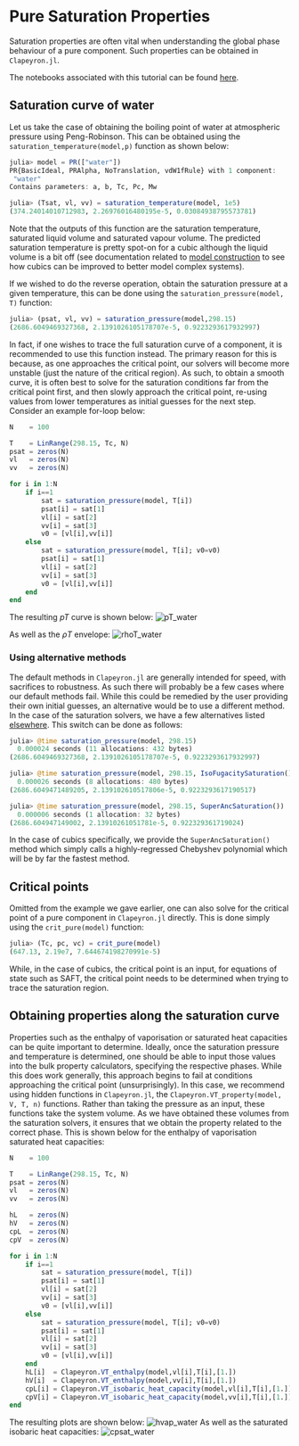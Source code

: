 # Pure Saturation Properties
Saturation properties are often vital when understanding the global phase behaviour of a pure component. Such properties can be obtained in `Clapeyron.jl`.

The notebooks associated with this tutorial can be found [here](../../../examples/pure_saturation_properties.ipynb).

## Saturation curve of water
Let us take the case of obtaining the boiling point of water at atmospheric pressure using Peng-Robinson. This can be obtained using the `saturation_temperature(model,p)` function as shown below:
```julia
julia> model = PR(["water"])
PR{BasicIdeal, PRAlpha, NoTranslation, vdW1fRule} with 1 component:
 "water"
Contains parameters: a, b, Tc, Pc, Mw

julia> (Tsat, vl, vv) = saturation_temperature(model, 1e5)
(374.24014010712983, 2.26976016480195e-5, 0.03084938795573781)
```
Note that the outputs of this function are the saturation temperature, saturated liquid volume and saturated vapour volume. The predicted saturation temperature is pretty spot-on for a cubic although the liquid volume is a bit off (see documentation related to [model construction](./basics_model_construction.md) to see how cubics can be improved to better model complex systems). 

If we wished to do the reverse operation, obtain the saturation pressure at a given temperature, this can be done using the `saturation_pressure(model, T)` function:
```julia
julia> (psat, vl, vv) = saturation_pressure(model,298.15)
(2686.6049469327368, 2.1391026105178707e-5, 0.9223293617932997)
```
In fact, if one wishes to trace the full saturation curve of a component, it is recommended to use this function instead. The primary reason for this is because, as one approaches the critical point, our solvers will become more unstable (just the nature of the critical region). As such, to obtain a smooth curve, it is often best to solve for the saturation conditions far from the critical point first, and then slowly approach the critical point, re-using values from lower temperatures as initial guesses for the next step. Consider an example for-loop below:
```julia
N    = 100

T    = LinRange(298.15, Tc, N)
psat = zeros(N)
vl   = zeros(N)
vv   = zeros(N)

for i in 1:N
    if i==1
        sat = saturation_pressure(model, T[i])
        psat[i] = sat[1]
        vl[i] = sat[2]
        vv[i] = sat[3]
        v0 = [vl[i],vv[i]]
    else
        sat = saturation_pressure(model, T[i]; v0=v0)
        psat[i] = sat[1]
        vl[i] = sat[2]
        vv[i] = sat[3]
        v0 = [vl[i],vv[i]]
    end
end
```
The resulting $pT$ curve is shown below:
![pT_water](../assets/pT_water.svg) 

As well as the $\rho T$ envelope:
![rhoT_water](../assets/rhoT_water.svg) 

### Using alternative methods
The default methods in `Clapeyron.jl` are generally intended for speed, with sacrifices to robustness. As such there will probably be a few cases where our default methods fail. While this could be remedied by the user providing their own initial guesses, an alternative would be to use a different method. In the case of the saturation solvers, we have a few alternatives listed [elsewhere](../properties/pure.md). This switch can be done as follows:
```julia
julia> @time saturation_pressure(model, 298.15)
  0.000024 seconds (11 allocations: 432 bytes)
(2686.6049469327368, 2.1391026105178707e-5, 0.9223293617932997)

julia> @time saturation_pressure(model, 298.15, IsoFugacitySaturation())
  0.000026 seconds (8 allocations: 480 bytes)
(2686.6049471489205, 2.139102610517806e-5, 0.9223293617190517)

julia> @time saturation_pressure(model, 298.15, SuperAncSaturation())
  0.000006 seconds (1 allocation: 32 bytes)
(2686.604947149002, 2.13910261051781e-5, 0.922329361719024)
```
In the case of cubics specifically, we provide the `SuperAncSaturation()` method which simply calls a highly-regressed Chebyshev polynomial which will be by far the fastest method.

## Critical points
Omitted from the example we gave earlier, one can also solve for the critical point of a pure component in `Clapeyron.jl` directly. This is done simply using the `crit_pure(model)` function:
```julia
julia> (Tc, pc, vc) = crit_pure(model)
(647.13, 2.19e7, 7.644674198270991e-5)
```
While, in the case of cubics, the critical point is an input, for equations of state such as SAFT, the critical point needs to be determined when trying to trace the saturation region.

## Obtaining properties along the saturation curve
Properties such as the enthalpy of vaporisation or saturated heat capacities can be quite important to determine. Ideally, once the saturation pressure and temperature is determined, one should be able to input those values into the bulk property calculators, specifying the respective phases. While this does work generally, this approach begins to fail at conditions approaching the critical point (unsurprisingly). In this case, we recommend using hidden functions in `Clapeyron.jl`, the `Clapeyron.VT_property(model, V, T, n)` functions. Rather than taking the pressure as an input, these functions take the system volume. As we have obtained these volumes from the saturation solvers, it ensures that we obtain the property related to the correct phase. This is shown below for the enthalpy of vaporisation saturated heat capacities:
```julia
N    = 100

T    = LinRange(298.15, Tc, N)
psat = zeros(N)
vl   = zeros(N)
vv   = zeros(N)

hL   = zeros(N)
hV   = zeros(N)
cpL  = zeros(N)
cpV  = zeros(N)

for i in 1:N
    if i==1
        sat = saturation_pressure(model, T[i])
        psat[i] = sat[1]
        vl[i] = sat[2]
        vv[i] = sat[3]
        v0 = [vl[i],vv[i]]
    else
        sat = saturation_pressure(model, T[i]; v0=v0)
        psat[i] = sat[1]
        vl[i] = sat[2]
        vv[i] = sat[3]
        v0 = [vl[i],vv[i]]
    end
    hL[i]  = Clapeyron.VT_enthalpy(model,vl[i],T[i],[1.])
    hV[i]  = Clapeyron.VT_enthalpy(model,vv[i],T[i],[1.])
    cpL[i] = Clapeyron.VT_isobaric_heat_capacity(model,vl[i],T[i],[1.])
    cpV[i] = Clapeyron.VT_isobaric_heat_capacity(model,vv[i],T[i],[1.])
end
```
The resulting plots are shown below:
![hvap_water](../assets/hvap_water.svg)
As well as the saturated isobaric heat capacities:
![cpsat_water](../assets/cpsat_water.svg)